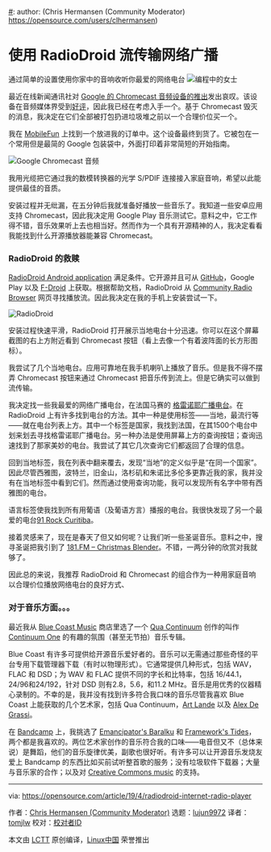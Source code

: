 [#]: collector: (lujun9972)
[#]: translator: (tomjlw)
[#]: reviewer: ( )
[#]: publisher: ( )
[#]: url: ( )
[#]: subject: (Streaming internet radio with RadioDroid)
[#]: via: (https://opensource.com/article/19/4/radiodroid-internet-radio-player)
[#]: author: (Chris Hermansen (Community Moderator) https://opensource.com/users/clhermansen)

使用 RadioDroid 流传输网络广播
======
通过简单的设置使用你家中的音响收听你最爱的网络电台
![编程中的女士][1]

最近在线新闻通讯社对 [Google 的 Chromecast 音频设备的推出][2]发出哀叹。该设备在音频媒体界受到[好评][3]，因此我已经在考虑入手一个。基于 Chromecast 毁灭的消息，我决定在它们全部被打包扔进垃圾堆之前以一个合理价位买一个。

我在 [MobileFun][4] 上找到一个放进我的订单中。这个设备最终到货了。它被包在一个常用但是最简的 Google 包装袋中，外面打印着非常简短的开始指南。

![Google Chromecast 音频][5]

我用光缆把它通过我的数模转换器的光学 S/PDIF 连接接入家庭音响，希望以此能提供最佳的音质。

安装过程并无纰漏，在五分钟后我就准备好播放一些音乐了。我知道一些安卓应用支持 Chromecast，因此我决定用 Google Play 音乐测试它。意料之中，它工作得不错，音乐效果听上去也相当好。然而作为一个具有开源精神的人，我决定看看我能找到什么开源播放器能兼容 Chromecast。

### RadioDroid 的救赎
[RadioDroid Android application][6] 满足条件。它开源并且可从 [GitHub][7]，Google Play 以及 [F-Droid][8] 上获取。根据帮助文档，RadioDroid 从 [Community Radio Browser][9] 网页寻找播放流。因此我决定在我的手机上安装尝试一下。

![RadioDroid][10]

安装过程快速平滑，RadioDroid 打开展示当地电台十分迅速。你可以在这个屏幕截图的右上方附近看到 Chromecast 按钮（看上去像一个有着波阵面的长方形图标）。
  
我尝试了几个当地电台。应用可靠地在我手机喇叭上播放了音乐。但是我不得不摆弄 Chromecast 按钮来通过 Chromecast 把音乐传到流上。但是它确实可以做到流传输。

我决定找一些我最爱的网络广播电台，在法国马赛的 [格雷诺耶广播电台][11]。在 RadioDroid 上有许多找到电台的方法。其中一种是使用标签——当地，最流行等——就在电台列表上方。其中一个标签是国家，我找到法国，在其1500个电台中划来划去寻找格雷诺耶广播电台。另一种办法是使用屏幕上方的查询按钮；查询迅速找到了那家美妙的电台。我尝试了其它几次查询它们都返回了合理的信息。

回到当地标签，我在列表中翻来覆去，发现“当地”的定义似乎是“在同一个国家”。因此尽管西雅图，波特兰，旧金山，洛杉矶和朱诺比多伦多更靠近我的家，我并没有在当地标签中看到它们。然而通过使用查询功能，我可以发现所有名字中带有西雅图的电台。

语言标签使我找到所有用葡语（及葡语方言）播报的电台。我很快发现了另一个最爱的电台[91 Rock Curitiba][12]。

接着灵感来了，现在是春天了但又如何呢？让我们听一些圣诞音乐。意料之中，搜寻圣诞把我引到了 [181.FM – Christmas Blender][13]。不错，一两分钟的欣赏对我就够了。

因此总的来说，我推荐 RadioDroid 和 Chromecast 的组合作为一种用家庭音响以合理价位播放网络电台的良好方式、

### 对于音乐方面。。。

最近我从 [Blue Coast Music][16] 商店里选了一个 [Qua Continuum][15] 创作的叫作 [Continuum One][14] 的有趣的氛围（甚至无节拍）音乐专辑。 

Blue Coast 有许多可提供给开源音乐爱好者的。音乐可以无需通过那些奇怪的平台专用下载管理器下载（有时以物理形式）。它通常提供几种形式，包括 WAV，FLAC 和 DSD；为 WAV 和 FLAC 提供不同的字长和比特率，包括 16/44.1，24/96和24/192，针对 DSD 则有2.8，5.6，和11.2 MHz。音乐是用优秀的仪器精心录制的。不幸的是，我并没有找到许多符合我口味的音乐尽管我喜欢 Blue Coast 上能获取的几个艺术家，包括 Qua Continuum，[Art Lande][17] 以及 [Alex De Grassi][18]。

在 [Bandcamp][19] 上，我挑选了 [Emancipator's Baralku][20] 和 [Framework's Tides][21]，两个都是我喜欢的。两位艺术家创作的音乐符合我的口味——电音但又不（总体来说）是舞蹈，他们的音乐旋律优美，副歌也很好听。有许多可以让开源音乐发烧友爱上 Bandcamp 的东西比如买前试听整首歌的服务；没有垃圾软件下载器；大量与音乐家的合作；以及对 [Creative Commons music][22] 的支持。

--------------------------------------------------------------------------------

via: https://opensource.com/article/19/4/radiodroid-internet-radio-player

作者：[Chris Hermansen (Community Moderator)][a]
选题：[lujun9972][b]
译者：[tomjlw](https://github.com/tomjlw)
校对：[校对者ID](https://github.com/校对者ID)

本文由 [LCTT](https://github.com/LCTT/TranslateProject) 原创编译，[Linux中国](https://linux.cn/) 荣誉推出

[a]: https://opensource.com/users/clhermansen
[b]: https://github.com/lujun9972
[1]: https://opensource.com/sites/default/files/styles/image-full-size/public/lead-images/programming-code-keyboard-laptop-music-headphones.png?itok=EQZ2WKzy (woman programming)
[2]: https://www.theverge.com/2019/1/11/18178751/google-chromecast-audio-discontinued-sale
[3]: https://www.whathifi.com/google/chromecast-audio/review
[4]: https://www.mobilefun.com/google-chromecast-audio-black-70476
[5]: https://opensource.com/sites/default/files/uploads/internet-radio_chromecast.png (Google Chromecast Audio)
[6]: https://play.google.com/store/apps/details?id=net.programmierecke.radiodroid2
[7]: https://github.com/segler-alex/RadioDroid
[8]: https://f-droid.org/en/packages/net.programmierecke.radiodroid2/
[9]: http://www.radio-browser.info/gui/#!/
[10]: https://opensource.com/sites/default/files/uploads/internet-radio_radiodroid.png (RadioDroid)
[11]: http://www.radiogrenouille.com/
[12]: https://91rock.com.br/
[13]: http://player.181fm.com/?station=181-xblender
[14]: https://www.youtube.com/watch?v=PqLCQXPS8iQ
[15]: https://bluecoastmusic.com/artists/qua-continuum
[16]: https://bluecoastmusic.com/store
[17]: https://bluecoastmusic.com/store?f%5B0%5D=search_api_multi_aggregation_1%3Aart%20lande
[18]: https://bluecoastmusic.com/store?f%5B0%5D=search_api_multi_aggregation_1%3Aalex%20de%20grassi
[19]: https://bandcamp.com/
[20]: https://emancipator.bandcamp.com/album/baralku
[21]: https://frameworksuk.bandcamp.com/album/tides
[22]: https://bandcamp.com/tag/creative-commons

